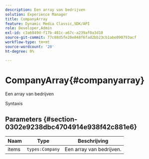 ```yaml
---
description: Een array van bedrijven
solution: Experience Manager
title: CompanyArray
feature: Dynamic Media Classic,SDK/API
role: Developer,Admin
exl-id: c3a6849d-f17b-481c-a67c-a239af0a3d10
source-git-commit: 77c88d5fe20e048f6fad2bb23cb1abe090793acf
workflow-type: tm+mt
source-wordcount: '20'
ht-degree: 0%

---
```


# CompanyArray{#companyarray}

Een array van bedrijven

Syntaxis

## Parameters {#section-0302e9238dbc4704914e938f42c881e6}

| Naam | Type | Beschrijving |
|---|---|---|
| items | `types:Company` | Een array van bedrijven. |
